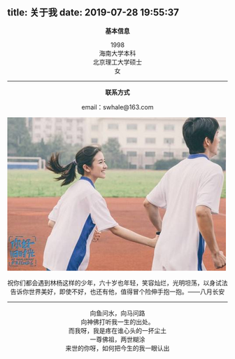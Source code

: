 title: 关于我
date: 2019-07-28 19:55:37
---
**<center>基本信息</center>**
<center>1998</center>
<center>海南大学本科</center>
<center>北京理工大学硕士</center>
<center>女</center>

***

**<center>联系方式</center>**
<center>email：swhale@163.com</center>

![upload successful](/images/pasted-6.png)

<center>祝你们都会遇到林杨这样的少年，六十岁也年轻，笑容灿烂，光明坦荡，以身试法告诉你世界美好，即使不好，也还有他，值得冒个险伸手抱一抱。——八月长安</center>

*** 

<center>向鱼问水，向马问路 <br>向神佛打听我一生的出处。 <br>而我呀，我是疼在谁心头的一抔尘土 <br>一尊佛祖，两世糊涂 <br>来世的你呀，如何把今生的我一眼认出</center>
